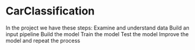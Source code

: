 # CarClassification
In the project we have these steps:
Examine and understand data
Build an input pipeline
Build the model
Train the model
Test the model
Improve the model and repeat the process
